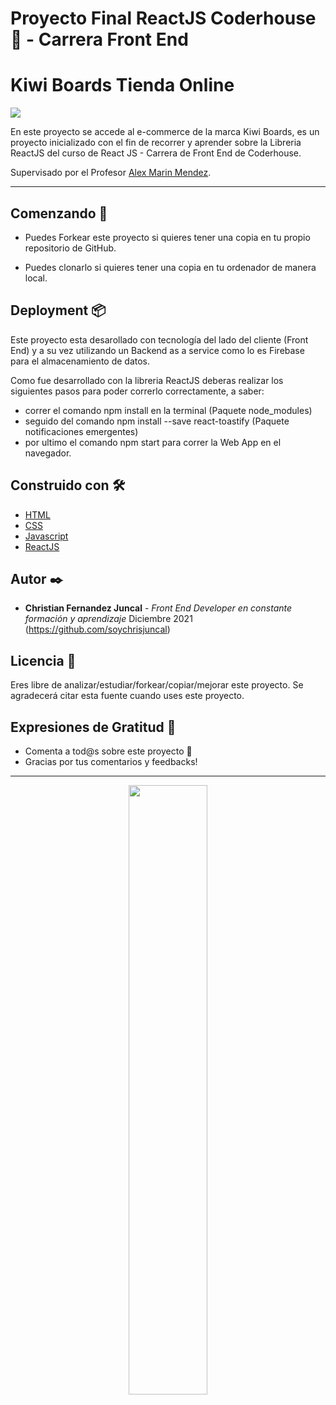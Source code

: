 # Proyecto Final ReactJS Coderhouse 🚀 - Carrera Front End 

# Kiwi Boards Tienda Online

<img src="https://i.ibb.co/BVJk7Gz/presentacion-OK.jpg">

En este proyecto se accede al e-commerce de la marca Kiwi Boards, es un proyecto inicializado con el fin de recorrer y aprender sobre la Libreria ReactJS del curso de React JS - Carrera de Front End de Coderhouse.

Supervisado por el Profesor [Alex Marin Mendez](https://github.com/alexmarinmendez).

---

## Comenzando 🚀

- Puedes Forkear este proyecto si quieres tener una copia en tu propio repositorio de GitHub.

- Puedes clonarlo si quieres tener una copia en tu ordenador de manera local.


## Deployment 📦

Este proyecto esta desarollado con tecnología del lado del cliente (Front End) y a su vez utilizando un Backend as a service como lo es Firebase para el almacenamiento de datos. 

Como fue desarrollado con la libreria ReactJS deberas realizar los siguientes pasos para poder correrlo correctamente, a saber:

* correr el comando npm install en la terminal (Paquete node_modules)
* seguido del comando npm install --save react-toastify (Paquete notificaciones emergentes)
* por ultimo el comando npm start para correr la Web App en el navegador.

## Construido con 🛠️

* [HTML](https://developer.mozilla.org/es/docs/Web/HTML)
* [CSS](https://developer.mozilla.org/es/docs/Web/CSS)
* [Javascript](https://developer.mozilla.org/es/docs/Web/JavaScript)
* [ReactJS](https://developer.mozilla.org/es/docs/Learn/Tools_and_testing/Client-side_JavaScript_frameworks/React_getting_started)

## Autor ✒️

* **Christian Fernandez Juncal** - *Front End Developer en constante formación y aprendizaje* Diciembre 2021 (https://github.com/soychrisjuncal)

## Licencia 📄

Eres libre de analizar/estudiar/forkear/copiar/mejorar este proyecto. Se agradecerá citar esta fuente cuando uses este proyecto.

## Expresiones de Gratitud 🎁

* Comenta a tod@s sobre este proyecto 📢
* Gracias por tus comentarios y feedbacks!



---
<div align="center">
<img width="50%" src="https://i.ibb.co/qFg89P1/firma-Copy.png" />
 <div>
